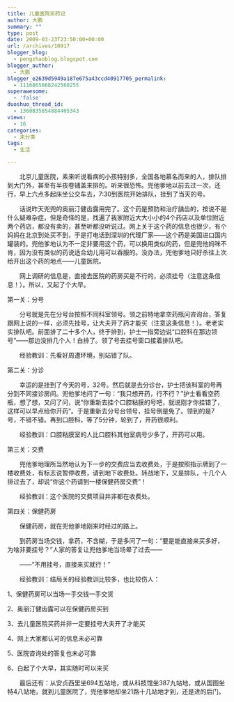 ```yaml
---
title: 儿童医院买药记
author: 大鹏
summary: ""
type: post
date: 2009-03-23T23:50:00+00:00
url: /archives/10917
blogger_blog:
  - pengzhaoblog.blogspot.com
blogger_author:
  - 大鹏
blogger_e2639d5949a187e675a43ccd40917705_permalink:
  - 1116865868242568255
superawesome:
  - 'false'
duoshuo_thread_id:
  - 1360835854884405343
views:
  - 16
categories:
  - 未分类
tags:
  - 生活

---
```

　　北京儿童医院，素来听说看病的小孩特别多，全国各地慕名而来的人，排队排到大门外，甚至有半夜卷铺盖来排的。听来很恐怖。兜他爹地以前去过一次，还行，早上六点多起床坐公交车去，7:30到医院开始排队，挂到了当天的号。
  
　　话说昨天兜兜的奥丽汀健齿露用完了。这个药是预防和治疗龋齿的，按说不是什么疑难杂症，但是奇怪的是，找遍了我家附近大大小小的4个药店以及单位附近两个药店，都没有卖的，甚至听都没听说过。网上关于这个药的信息也很少，有个妈妈在北京到处买不到，于是打电话到深圳的代理厂家——这个药是美国进口国内罐装的。兜他爹地认为不一定非要用这个药，可以换用类似的药，但是兜他妈咪不肯，因为没有类似的药说适合幼儿用可以吞服的。没办法，兜他爹地只好杀往上次给开出这个药的地点——儿童医院。
  
　　网上调研的信息是，直接去医院的药房买是不行的，必须挂号（注意这条信息！）。所以，又起了个大早。

第一关：分号
  
　　分号就是先在分号台按照不同科室领号。领之前特地拿空药瓶问咨询台，答复跟网上说的一样，必须先挂号，让大夫开了药才能买（注意这条信息！）。老老实实排队吧。前面排了二十多个人，终于排到，护士一指旁边说“口腔科在那边领号”——那边没排几个人！白排了。领了号去挂号窗口接着排队吧。
  
　　经验教训：先看好周遭环境，别站错了队。

第二关：分诊
  
　　幸运的是挂到了今天的号，32号。然后就是去分诊台，护士把该科室的号再分到不同接诊房间。兜他爹地问了一句：“我只想开药，行不行？”护士看看空药瓶，想了想，又问了问，说“你重新去挂个口腔粘膜的号吧，就说刚才你挂错了，这样可以早点给你开药”。于是重新去分号台领号，挂号倒是免了。领到的是7号，不错不错。再到口腔科，等了5分钟，轮到了，开药很顺利。
  
　　经验教训：口腔粘膜室的人比口腔科其他室病号少多了，开药可以用。

第三关：交费
  
　　兜他爹地理所当然地认为下一步的交费应当去收费处，于是按照指示牌到了一楼收费处，有标志说暂停收费，请到地下收费处。转战地下，又是排队，十几个人排过去了，却说“你这个药请到一楼保健药房交费”！
  
　　经验教训：这个医院的交费项目并非都在收费处。

第四关：保健药房
  
　　保健药房，就在兜他爹地刚来时经过的路上。
  
　　到药房当场交钱，拿药，不含糊，于是多问了一句：“要是能直接来买多好，为啥非要挂号？”人家的答复让兜他爹地当场晕了过去——
  
　　——“不用挂号，直接来买就行！”
  
　　经验教训：结局关的经验教训比较多，也比较伤人：
  
1、保健药房可以当场一手交钱一手交货
  
2、奥丽汀健齿露可以在保健药房买到
  
3、去儿童医院买药并非一定要挂号大夫开了才能买
  
4、网上大家都认可的信息未必可靠
  
5、医院咨询处的答复也未必可靠
  
6、白起了个大早，其实随时可以来买
  
　　最后还有：从安贞西里坐694五站地，或从科技馆坐387九站地，或从国图坐特4八站地，就到儿童医院了，兜他爹地却坐21路十几站地才到，还是进的后门。
